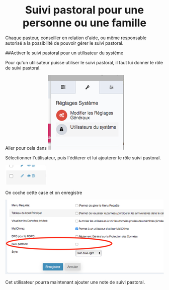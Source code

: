 # <center><big>Suivi pastoral pour une personne ou une famille</big></center>

Chaque pasteur, conseiller en relation d'aide, ou même responsable autorisé a la possibilité de pouvoir gérer le suivi pastoral.

##Activer le suivi pastoral pour un utilisateur du système

Pour qu'un utilisateur puisse utiliser le suivi pastoral, il faut lui donner le rôle de suivi pastoral.

Aller pour cela dans
![Screenshot](../../img/settings/usersettings.png)

Sélectionner l'utilisateur, puis l'éditerer et lui ajouterer le rôle suivi pastoral.

![Screenshot](../../img/settings/usersettingsedit.png)

On coche cette case et on enregistre

![Screenshot](../../img/settings/usersettingseditpastoralcare.png)

Cet utilisateur pourra maintenant ajouter une note de suivi pastoral.

